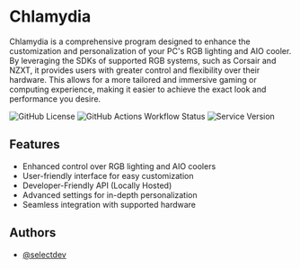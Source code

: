 # **Chlamydia**

Chlamydia is a comprehensive program designed to enhance the customization and personalization of your PC's RGB lighting and AIO cooler. By leveraging the SDKs of supported RGB systems, such as Corsair and NZXT, it provides users with greater control and flexibility over their hardware. This allows for a more tailored and immersive gaming or computing experience, making it easier to achieve the exact look and performance you desire.

![GitHub License](https://img.shields.io/github/license/selectdev/Chlamydia?label=License)
![GitHub Actions Workflow Status](https://img.shields.io/github/actions/workflow/status/selectdev/Chlamydia/codeql.yml?branch=development&label=Build%20Status)
![Service Version](https://img.shields.io/github/package-json/version/selectdev/Chlamydia?label=Service%20Version)

## Features

-   Enhanced control over RGB lighting and AIO coolers
-   User-friendly interface for easy customization
-   Developer-Friendly API (Locally Hosted)
-   Advanced settings for in-depth personalization
-   Seamless integration with supported hardware

## Authors

-   [@selectdev](https://www.github.com/selectdev)
